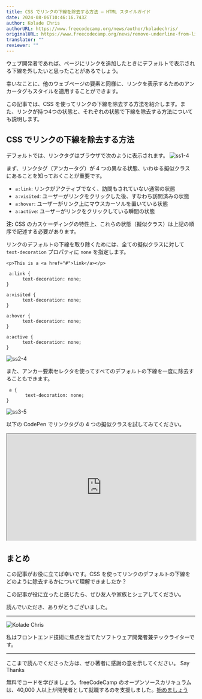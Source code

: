 ```yaml
---
title: CSS でリンクの下線を除去する方法 – HTML スタイルガイド
date: 2024-08-06T10:46:16.743Z
author: Kolade Chris
authorURL: https://www.freecodecamp.org/news/author/koladechris/
originalURL: https://www.freecodecamp.org/news/remove-underline-from-link-in-css/
translator: ""
reviewer: ""
---
```


ウェブ開発者であれば、ページにリンクを追加したときにデフォルトで表示される下線を外したいと思ったことがあるでしょう。

<!-- more -->

幸いなことに、他のウェブページの要素と同様に、リンクを表示するためのアンカータグもスタイルを適用することができます。

この記事では、CSS を使ってリンクの下線を除去する方法を紹介します。また、リンクが持つ4つの状態と、それぞれの状態で下線を除去する方法についても説明します。

## CSS でリンクの下線を除去する方法

デフォルトでは、リンクタグはブラウザで次のように表示されます。 ![ss1-4](https://www.freecodecamp.org/news/content/images/2022/06/ss1-4.png)

まず、リンクタグ（アンカータグ）が 4 つの異なる状態、いわゆる擬似クラスにあることを知っておくことが重要です。

-   `a:link`: リンクがアクティブでなく、訪問もされていない通常の状態
-   `a:visited`: ユーザーがリンクをクリックした後、すなわち訪問済みの状態
-   `a:hover`: ユーザーがリンク上にマウスカーソルを置いている状態
-   `a:active`: ユーザーがリンクをクリックしている瞬間の状態

**注:** CSS のカスケーディングの特性上、これらの状態（擬似クラス）は上記の順序で記述する必要があります。

リンクのデフォルトの下線を取り除くためには、全ての擬似クラスに対して `text-decoration` プロパティに `none` を指定します。

```
<p>This is a <a href="#">link</a></p>
```

```
 a:link {
      text-decoration: none;
}

a:visited {
      text-decoration: none;
}

a:hover {
      text-decoration: none;
}

a:active {
      text-decoration: none;
}
```

![ss2-4](https://www.freecodecamp.org/news/content/images/2022/06/ss2-4.png)

また、アンカー要素セレクタを使ってすべてのデフォルトの下線を一度に除去することもできます。

```
 a {
       text-decoration: none;
}
```

![ss3-5](https://www.freecodecamp.org/news/content/images/2022/06/ss3-5.png)

以下の CodePen でリンクタグの 4 つの擬似クラスを試してみてください。

<iframe width="100%" height="350" src="https://codepen.io/koladechris/embed/bGLPzXr" style="aspect-ratio: 16 / 9; width: 100%; height: auto;" title="CodePen embed" scrolling="no" allowtransparency="true" allowfullscreen="true" loading="lazy"></iframe>

## まとめ

この記事がお役に立てば幸いです。CSS を使ってリンクのデフォルトの下線をどのように除去するかについて理解できましたか？

この記事が役に立ったと感じたら、ぜひ友人や家族とシェアしてください。

読んでいただき、ありがとうございました。

---

![Kolade Chris](https://cdn.hashnode.com/res/hashnode/image/upload/v1720467520534/YTa5HE3R0.jpg)

私はフロントエンド技術に焦点を当てたソフトウェア開発者兼テックライターです。

---

ここまで読んでくださった方は、ぜひ著者に感謝の意を示してください。 Say Thanks

無料でコードを学びましょう。freeCodeCamp のオープンソースカリキュラムは、40,000 人以上が開発者として就職するのを支援しました。[始めましょう][1]

[1]: https://www.freecodecamp.org/learn/



